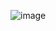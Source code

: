 
![image](https://github.com/Ubaydullo99/Python-dsa/assets/75980506/de00d4cc-4495-4dce-878f-617b151a8e7e)
